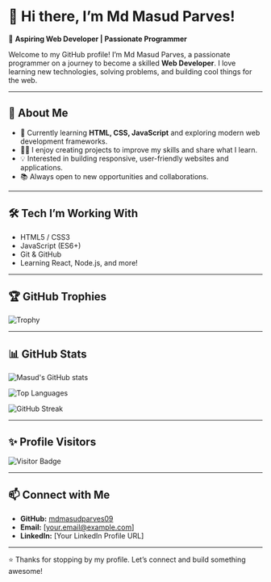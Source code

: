 # 👋 Hi there, I’m Md Masud Parves!

🌟 **Aspiring Web Developer | Passionate Programmer**

Welcome to my GitHub profile! I’m Md Masud Parves, a passionate programmer on a journey to become a skilled **Web Developer**. I love learning new technologies, solving problems, and building cool things for the web.

---

## 🚀 About Me

- 🌱 Currently learning **HTML, CSS, JavaScript** and exploring modern web development frameworks.
- 👨‍💻 I enjoy creating projects to improve my skills and share what I learn.
- 💡 Interested in building responsive, user-friendly websites and applications.
- 📚 Always open to new opportunities and collaborations.

---

## 🛠️ Tech I’m Working With

- HTML5 / CSS3
- JavaScript (ES6+)
- Git & GitHub
- Learning React, Node.js, and more!

---

## 🏆 GitHub Trophies

![Trophy](https://github-profile-trophy.vercel.app/?username=mdmasudparves09&theme=gruvbox&margin-w=15&margin-h=15)

---

## 📊 GitHub Stats

![Masud's GitHub stats](https://github-readme-stats.vercel.app/api?username=mdmasudparves09&show_icons=true&theme=gruvbox&hide_border=true)

![Top Languages](https://github-readme-stats.vercel.app/api/top-langs/?username=mdmasudparves09&layout=compact&theme=gruvbox&hide_border=true)

![GitHub Streak](https://streak-stats.demolab.com?user=mdmasudparves09&theme=gruvbox&hide_border=true)

---

## ✨ Profile Visitors

![Visitor Badge](https://komarev.com/ghpvc/?username=mdmasudparves09&style=flat-square)

---

## 📫 Connect with Me

- **GitHub:** [mdmasudparves09](https://github.com/mdmasudparves09)
- **Email:** [your.email@example.com]
- **LinkedIn:** [Your LinkedIn Profile URL]

---

⭐ Thanks for stopping by my profile. Let’s connect and build something awesome!
